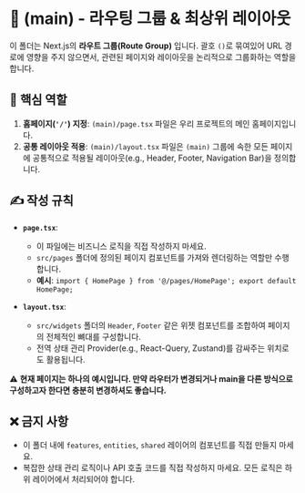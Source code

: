# 📂 (main) - 라우팅 그룹 & 최상위 레이아웃

이 폴더는 Next.js의 **라우트 그룹(Route Group)** 입니다. 괄호 `()`로 묶여있어 URL 경로에 영향을 주지 않으면서, 관련된 페이지와 레이아웃을 논리적으로 그룹화하는 역할을 합니다.

## 🎯 핵심 역할

1.  **홈페이지(`'/'`) 지정**: `(main)/page.tsx` 파일은 우리 프로젝트의 메인 홈페이지입니다.
2.  **공통 레이아웃 적용**: `(main)/layout.tsx` 파일은 `(main)` 그룹에 속한 모든 페이지에 공통적으로 적용될 레이아웃(e.g., Header, Footer, Navigation Bar)을 정의합니다.

## ✍️ 작성 규칙

* **`page.tsx`**:
    * 이 파일에는 비즈니스 로직을 직접 작성하지 마세요.
    * `src/pages` 폴더에 정의된 페이지 컴포넌트를 가져와 렌더링하는 역할만 수행합니다.
    * **예시**: `import { HomePage } from '@/pages/HomePage'; export default HomePage;`

* **`layout.tsx`**:
    * `src/widgets` 폴더의 `Header`, `Footer` 같은 위젯 컴포넌트를 조합하여 페이지의 전체적인 뼈대를 구성합니다.
    * 전역 상태 관리 Provider(e.g., React-Query, Zustand)를 감싸주는 위치로도 활용됩니다.

⚠️ **현재 페이지는 하나의 예시입니다. 만약 라우터가 변경되거나 main을 다른 방식으로 구성하고자 한다면 충분히 변경하셔도 좋습니다.**

## ❌ 금지 사항

* 이 폴더 내에 `features`, `entities`, `shared` 레이어의 컴포넌트를 직접 만들지 마세요.
* 복잡한 상태 관리 로직이나 API 호출 코드를 직접 작성하지 마세요. 모든 로직은 하위 레이어에서 처리되어야 합니다.